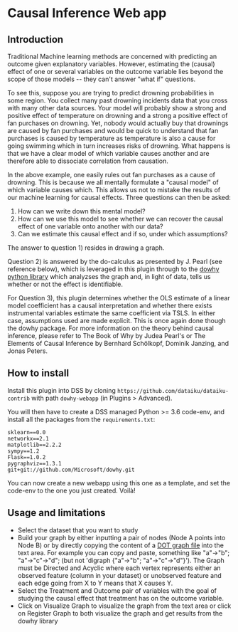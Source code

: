 # Causal Inference Web app

## Introduction

Traditional Machine learning methods are concerned with predicting an outcome given explanatory variables.
However, estimating the (causal) effect of one or several variables on the outcome variable lies beyond the scope of those models -- they can't answer "what if" questions.

To see this, suppose you are trying to predict drowning probabilities in some region. You collect many past drowning incidents data that you cross with many other data sources. Your model will probably show a strong and positive effect of temperature on drowning and a strong a positive effect of fan purchases on drowning. Yet, nobody would actually buy that drownings are caused by fan purchases and would be quick to understand that fan purchases is caused by temperature as temperature is also a cause for going swimming which in turn increases risks of drowning. What happens is that we have a clear model of which variable causes another and are therefore able to dissociate correlation from causation.

In the above example, one easily rules out fan purchases as a cause of drowning. This is because we all mentally formulate a "causal model" of which variable causes which. This allows us not to mistake the results of our machine learning for causal effects. Three questions can then be asked:
1) How can we write down this mental model?
2) How can we use this model to see whether we can recover the causal effect of one variable onto another with our data?
3) Can we estimate this causal effect and if so, under which assumptions?

The answer to question 1) resides in drawing a graph.

Question 2) is answered by the do-calculus as presented by J. Pearl (see reference below), which is leveraged in this plugin through to the <a href="https://github.com/Microsoft/dowhy">dowhy python library</a> which analyzses the graph and, in light of data, tells us whether or not the effect is identifiable.

For Question 3), this plugin determines whether the OLS estimate of a linear model coefficient has a causal interpretation and whether there exists instrumental variables estimate the same coefficient via TSLS. In either case, assumptions used are made explicit. This is once again done though the dowhy package. For more information on the theory behind causal inference, please refer to The Book of Why by Judea Pearl's or The Elements of Causal Inference by Bernhard Schölkopf, Dominik Janzing, and Jonas Peters.

## How to install

Install this plugin into DSS by cloning `https://github.com/dataiku/dataiku-contrib` with path `dowhy-webapp` (in Plugins > Advanced).

You will then have to create a DSS managed Python >= 3.6 code-env, and install all the packages from the `requirements.txt`:
```
sklearn==0.0
networkx==2.1
matplotlib==2.2.2
sympy==1.2
Flask==1.0.2
pygraphviz==1.3.1
git+git://github.com/Microsoft/dowhy.git
```

You can now create a new webapp using this one as a template, and set the code-env to the one you just created. Voilà!

## Usage and limitations

- Select the dataset that you want to study
- Build your graph by either inputting a pair of nodes (Node A points into Node B) or by directly copying the content of a <a href="https://en.wikipedia.org/wiki/DOT_(graph_description_language)">DOT graph file</a> into the text area. For example you can copy and paste, something like "a"->"b"; "a"->"c"->"d"; (but not 'digraph {"a"->"b"; "a"->"c"->"d"}'). The Graph must be Directed and Acyclic where each vertex represents either an observed feature (column in your dataset) or unobserved feature and each edge going from X to Y means that X causes Y.
- Select the Treatment and Outcome pair of variables with the goal of studying the causal effect that treatment has on the outcome variable.
- Click on Visualize Graph to visualize the graph from the text area or click on Register Graph to both visualize the graph and get results from the dowhy library
